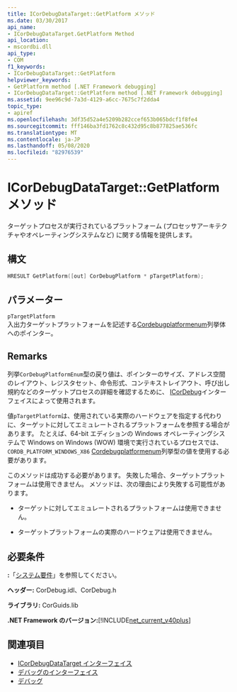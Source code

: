 ```yaml
---
title: ICorDebugDataTarget::GetPlatform メソッド
ms.date: 03/30/2017
api_name:
- ICorDebugDataTarget.GetPlatform Method
api_location:
- mscordbi.dll
api_type:
- COM
f1_keywords:
- ICorDebugDataTarget::GetPlatform
helpviewer_keywords:
- GetPlatform method [.NET Framework debugging]
- ICorDebugDataTarget::GetPlatform method [.NET Framework debugging]
ms.assetid: 9ee96c9d-7a3d-4129-a6cc-7675c7f2dda4
topic_type:
- apiref
ms.openlocfilehash: 3df35d52a4e5209b282ccef653b065bdcf1f8fe4
ms.sourcegitcommit: fff146ba3fd1762c8c432d95c8b877825ae536fc
ms.translationtype: MT
ms.contentlocale: ja-JP
ms.lasthandoff: 05/08/2020
ms.locfileid: "82976539"
---
```

# <a name="icordebugdatatargetgetplatform-method"></a>ICorDebugDataTarget::GetPlatform メソッド
ターゲットプロセスが実行されているプラットフォーム (プロセッサアーキテクチャやオペレーティングシステムなど) に関する情報を提供します。  
  
## <a name="syntax"></a>構文  
  
```cpp  
HRESULT GetPlatform([out] CorDebugPlatform * pTargetPlatform);  
```  
  
## <a name="parameters"></a>パラメーター  
 `pTargetPlatform`  
 入出力ターゲットプラットフォームを記述する[Cordebugplatformenum](cordebugplatform-enumeration.md)列挙体へのポインター。  
  
## <a name="remarks"></a>Remarks  
 列挙`CorDebugPlatformEnum`型の戻り値は、ポインターのサイズ、アドレス空間のレイアウト、レジスタセット、命令形式、コンテキストレイアウト、呼び出し規約などのターゲットプロセスの詳細を確認するために、 [ICorDebug](icordebug-interface.md)インターフェイスによって使用されます。  
  
 値`pTargetPlatform`は、使用されている実際のハードウェアを指定する代わりに、ターゲットに対してエミュレートされるプラットフォームを参照する場合があります。 たとえば、64-bit エディションの Windows オペレーティングシステムで Windows on Windows (WOW) 環境で実行されているプロセスでは、 `CORDB_PLATFORM_WINDOWS_X86` [Cordebugplatformenum](cordebugplatform-enumeration.md)列挙型の値を使用する必要があります。  
  
 このメソッドは成功する必要があります。 失敗した場合、ターゲットプラットフォームは使用できません。 メソッドは、次の理由により失敗する可能性があります。  
  
- ターゲットに対してエミュレートされるプラットフォームは使用できません。  
  
- ターゲットプラットフォームの実際のハードウェアは使用できません。  
  
## <a name="requirements"></a>必要条件  
 **:**「[システム要件](../../get-started/system-requirements.md)」を参照してください。  
  
 **ヘッダー:** CorDebug.idl、CorDebug.h  
  
 **ライブラリ:** CorGuids.lib  
  
 **.NET Framework のバージョン:**[!INCLUDE[net_current_v40plus](../../../../includes/net-current-v40plus-md.md)]  
  
## <a name="see-also"></a>関連項目

- [ICorDebugDataTarget インターフェイス](icordebugdatatarget-interface.md)
- [デバッグのインターフェイス](debugging-interfaces.md)
- [デバッグ](index.md)
